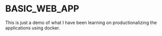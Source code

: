 # BASIC_WEB_APP
This is just a demo of what I have been learning on productionalizing the applications using docker.

